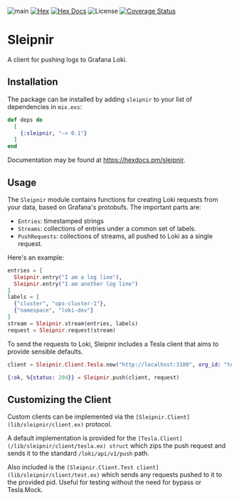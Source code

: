 ![main](https://github.com/akasprzok/sleipnir/actions/workflows/main.yml/badge.svg?branch=main)
[![Hex](https://img.shields.io/hexpm/v/sleipnir.svg)](https://hex.pm/packages/sleipnir/)
[![Hex Docs](https://img.shields.io/badge/hex-docs-informational.svg)](https://hexdocs.pm/sleipnir/)
![License](https://img.shields.io/hexpm/l/sleipnir)
[![Coverage Status](https://coveralls.io/repos/github/akasprzok/sleipnir/badge.svg?branch=main)](https://coveralls.io/github/akasprzok/sleipnir?branch=main)

# Sleipnir

A client for pushing logs to Grafana Loki.

## Installation

The package can be installed
by adding `sleipnir` to your list of dependencies in `mix.exs`:

```elixir
def deps do
  [
    {:sleipnir, "~> 0.1"}
  ]
end
```

Documentation may be found at <https://hexdocs.pm/sleipnir>.

## Usage

The `Sleipnir` module contains functions for creating Loki requests from your data, based on Grafana's protobufs. The important parts are:

* `Entries`: timestamped strings
* `Streams`: collections of entries under a common set of labels.
* `PushRequests`: collections of streams, all pushed to Loki as a single request.

Here's an example:

```elixir
entries = [
  Sleipnir.entry("I am a log line"),
  Sleipnir.entry("I am another log line")
]
labels = [
  {"cluster", "ops-cluster-1"},
  {"namespace", "loki-dev"}
]
stream = Sleipnir.stream(entries, labels)
request = Sleipnir.request(stream)
```

To send the requests to Loki, Sleipnir includes a Tesla client that aims to provide sensible defaults.

```elixir
client = Sleipnir.Client.Tesla.new("http://localhost:3100", org_id: "tenant1")

{:ok, %{status: 204}} = Sleipnir.push(client, request)
```

## Customizing the Client

Custom clients can be implemented via the `[Sleipnir.Client](lib/sleipnir/client.ex)` protocol.

A default implementation is provided for the `[Tesla.Client](/lib/sleipnir/client/tesla.ex) struct` which zips the push request and sends it to the standard `/loki/api/v1/push` path.

Also included is the `[Sleipnir.Client.Test client](lib/sleipnir/client/test.ex)` which sends any requests pushed to it to the provided pid. Useful for testing without the need for bypass or Tesla.Mock.